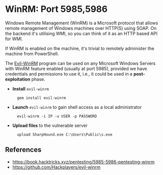 # WinRM: Port 5985,5986

Windows Remote Management (WinRM) is a Microsoft protocol that allows remote management of Windows machines over HTTP(S) using SOAP. On the backend it's utilising WMI, so you can think of it as an HTTP based API for WMI.

If WinRM is enabled on the machine, it's trivial to remotely administer the machine from PowerShell.

The [Evil-WinRM](https://github.com/Hackplayers/evil-winrm) program can be used on any Microsoft Windows Servers with WinRM feature enabled (usually at port 5985), provided we have credentials and permissions to use it, i.e., it could be used in a **post-exploitation** phase.

* **Install** `evil-winrm`

        gem install evil-winrm

* **Launch** `evil-winrm` to gain shell access as a local administrator

        evil-winrm -i IP -u USER -p PASSWORD

* **Upload files** to the vulnerable server

        upload SharpHound.exe C:\Users\Public\s.exe

## References

* https://book.hacktricks.xyz/pentesting/5985-5986-pentesting-winrm
* https://github.com/Hackplayers/evil-winrm